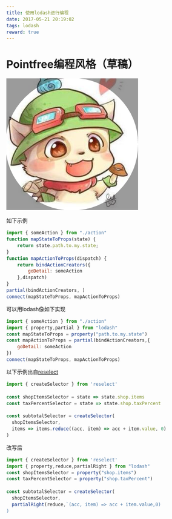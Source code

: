 ```yaml
---
title: 使用lodash进行编程
date: 2017-05-21 20:19:02
tags: lodash
reward: true
---
```

# Pointfree编程风格（草稿）
![timo](fp-lodash/timo.png)
<!-- more -->
如下示例
```javascript
import { someAction } from "./action"
function mapStateToProps(state) {
    return state.path.to.my.state;
}
function mapActionToProps(dispatch) {
    return bindActionCreators({
        goDetail: someAction
    },dispatch)
}
partial(bindActionCreators, )
connect(mapStateToProps, mapActionToProps)
```
可以用lodash像如下实现
```javascript
import { someAction } from "./action"
import { property,partial } from "lodash"
const mapStateToProps = property("path.to.my.state")
const mapActionToProps = partial(bindActionCreators,{
    goDetail: someAction
})
connect(mapStateToProps, mapActionToProps)
```

以下示例出自[reselect](https://github.com/reactjs/reselect)
```javascript
import { createSelector } from 'reselect'

const shopItemsSelector = state => state.shop.items
const taxPercentSelector = state => state.shop.taxPercent

const subtotalSelector = createSelector(
  shopItemsSelector,
  items => items.reduce((acc, item) => acc + item.value, 0)
)
```
改写后
```javascript
import { createSelector } from 'reselect'
import { property,reduce,partialRight } from "lodash"
const shopItemsSelector = property("shop.items")
const taxPercentSelector = property("shop.taxPercent")

const subtotalSelector = createSelector(
  shopItemsSelector,
  partialRight(reduce,`(acc, item) => acc + item.value,0)  
)
```